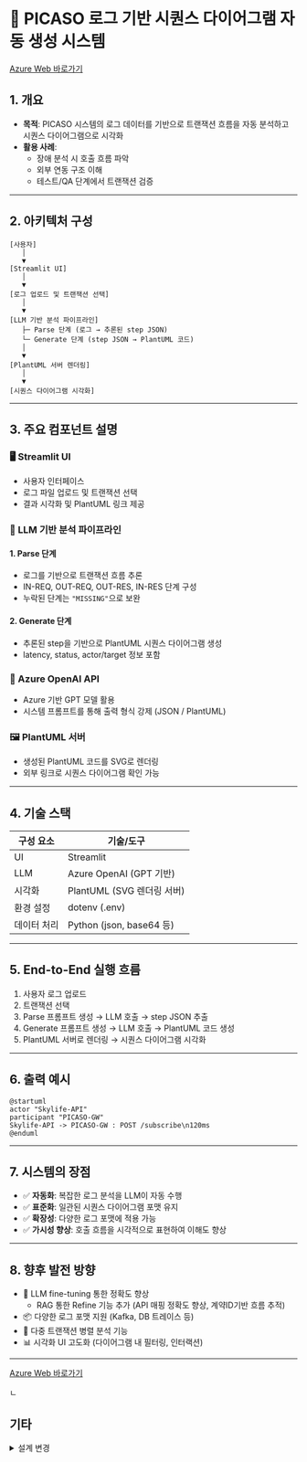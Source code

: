 # 📡 PICASO 로그 기반 시퀀스 다이어그램 자동 생성 시스템

[Azure Web 바로가기](https://pro-lhn-webapp.azurewebsites.net/)

## 1. 개요

- **목적**: PICASO 시스템의 로그 데이터를 기반으로 트랜잭션 흐름을 자동 분석하고 시퀀스 다이어그램으로 시각화
- **활용 사례**:
  - 장애 분석 시 호출 흐름 파악
  - 외부 연동 구조 이해
  - 테스트/QA 단계에서 트랜잭션 검증

---

## 2. 아키텍처 구성

```plaintext
[사용자]
   │
   ▼
[Streamlit UI]
   │
   ▼
[로그 업로드 및 트랜잭션 선택]
   │
   ▼
[LLM 기반 분석 파이프라인]
   ├─ Parse 단계 (로그 → 추론된 step JSON)
   └─ Generate 단계 (step JSON → PlantUML 코드)
   │
   ▼
[PlantUML 서버 렌더링]
   │
   ▼
[시퀀스 다이어그램 시각화]
```

---

## 3. 주요 컴포넌트 설명

### 🖥️ Streamlit UI

- 사용자 인터페이스
- 로그 파일 업로드 및 트랜잭션 선택
- 결과 시각화 및 PlantUML 링크 제공

### 🧠 LLM 기반 분석 파이프라인

#### 1. Parse 단계

- 로그를 기반으로 트랜잭션 흐름 추론
- IN-REQ, OUT-REQ, OUT-RES, IN-RES 단계 구성
- 누락된 단계는 `"MISSING"`으로 보완

#### 2. Generate 단계

- 추론된 step을 기반으로 PlantUML 시퀀스 다이어그램 생성
- latency, status, actor/target 정보 포함

### 🔗 Azure OpenAI API

- Azure 기반 GPT 모델 활용
- 시스템 프롬프트를 통해 출력 형식 강제 (JSON / PlantUML)

### 🖼️ PlantUML 서버

- 생성된 PlantUML 코드를 SVG로 렌더링
- 외부 링크로 시퀀스 다이어그램 확인 가능

---

## 4. 기술 스택

| 구성 요소     | 기술/도구                     |
|--------------|-------------------------------|
| UI           | Streamlit                     |
| LLM          | Azure OpenAI (GPT 기반)       |
| 시각화       | PlantUML (SVG 렌더링 서버)    |
| 환경 설정    | dotenv (.env)                 |
| 데이터 처리  | Python (json, base64 등)      |

---

## 5. End-to-End 실행 흐름

1. 사용자 로그 업로드
2. 트랜잭션 선택
3. Parse 프롬프트 생성 → LLM 호출 → step JSON 추출
4. Generate 프롬프트 생성 → LLM 호출 → PlantUML 코드 생성
5. PlantUML 서버로 렌더링 → 시퀀스 다이어그램 시각화

---

## 6. 출력 예시

```plantuml
@startuml
actor "Skylife-API"
participant "PICASO-GW"
Skylife-API -> PICASO-GW : POST /subscribe\n120ms
@enduml
```

---

## 7. 시스템의 장점

- ✅ **자동화**: 복잡한 로그 분석을 LLM이 자동 수행
- ✅ **표준화**: 일관된 시퀀스 다이어그램 포맷 유지
- ✅ **확장성**: 다양한 로그 포맷에 적용 가능
- ✅ **가시성 향상**: 호출 흐름을 시각적으로 표현하여 이해도 향상

---

## 8. 향후 발전 방향

- 🧠 LLM fine-tuning 통한 정확도 향상 
  - RAG 통한 Refine 기능 추가 (API 매핑 정확도 향상, 계약ID기반 흐름 추적)
- 📦 다양한 로그 포맷 지원 (Kafka, DB 트레이스 등)
- 🧩 다중 트랜잭션 병렬 분석 기능
- 📊 시각화 UI 고도화 (다이어그램 내 필터링, 인터랙션)

---

[Azure Web 바로가기](https://pro-lhn-webapp.azurewebsites.net/)


ㄴ

## 기타

<details>
<summary>설계 변경</summary>

<!-- summary 아래 한칸 공백 두어야함 -->
### Refine 기능 제외
초기 설계 시 3단계로 파이프 라인을 설계하였으나,  중간 단계인 Refine 에 예상소요 시간이 길어 우선 1,3 단계로 진행함   
** Refine 단계 : API 기능 설명이나 에러코드 등을 보완

```
[LLM 기반 분석 파이프라인]
   ├─ Parse 단계 (로그 → 추론된 step JSON)
   ├─ Refine 단계 (Parse JSON + RAG 스니펫 → refine JSON)
   └─ Generate 단계 (refine JSON → PlantUML 코드)
```
- 발생한 문제
  - Azure AI Search 와 Index 생성 :   
  RAG 로 Refine 기능을 수행하기위해 PICASO 시스템 구조도와 API 규격을 storage 에 넣고 AI Search 와 Embedding 모델 배포함.   
  인덱스를 원하는대로 설정하지 못하였고, chunk 만 생성됨. contents 의 chunk 로는 refine 을 수행하기 어려움
  - 인덱스필드 설정을 위해 skillset 생성 :   
  Azure AI multi-service 생성 후 수동으로 skillset 생성을 시도하였으나 embedding model 사용을 위한 Azure Open AI 호출을 직접할 수 없게 막혀 있음.   
  결국 수동 skillset 이 아닌 Azure AI Search 통한 Emdedding 기능을 활용해야 함
- 조치 방안
  - 원본 문서를 자연어가 아닌 정제된 언어 (ex:json) 로 넣어서 Embedding 시 원하는 Index 생성 가능   
  기존 문서에서 API 기능 및 내용을 json 으로 추출해 보았으나 현재버전은 데이터 누락이 많아 바로 활용하기 어려움. 추가 보완 필요.

</details>

<!--
### Refine 기능 
-->



